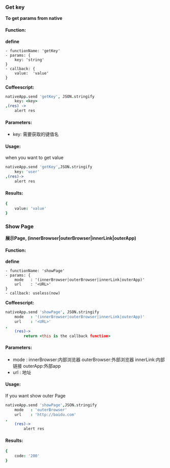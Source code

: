 ### **Get key**

**To get params from native**
#### Function:
**define**
```
- functionName: 'getKey'
- params: {
    key: 'string'
}
- callback: {
    value:  'value'
}
```
**Coffeescript:**

```coffeescript
nativeApp.send 'getKey', JSON.stringify
    key: <key>
,(res) ->
    alert res
```

#### Parameters:
- key: 需要获取的键值名
#### Usage:
when you want to get value

```coffeescript
nativeApp.send 'getKey',JSON.stringify
    key: 'user'    
,(res)->
    alert res
```
#### Results:
```coffeescript
{
    value: 'value'
}
```


### **Show Page**

**展示Page, (innerBrowser|outerBrowser|innerLink|outerApp)**
#### Function:
**define**
```
- functionName: 'showPage'
- params: {
    mode   : '(innerBrowser|outerBrowser|innerLink|outerApp)'
    url    : '<URL>'
}
- callback: useless(now)
```
**Coffeescript:**

```coffeescript
nativeApp.send 'showPage', JSON.stringify
    mode   : '(innerBrowser|outerBrowser|innerLink|outerApp)'
    url    : '<URL>'
,
    (res)->
        return <this is the callback function>
```

#### Parameters:
- mode   : 
    innerBrowser:内部浏览器
    outerBrowser:外部浏览器
    innerLink:内部链接
    outerApp:外部app
- url : 地址

#### Usage:
If you want show outer Page

```coffeescript
nativeApp.send 'showPage',JSON.stringify
    mode   : 'outerBrowser'
    url    : 'http://baidu.com'
,
    (res)->
        alert res
```
#### Results:
```coffeescript
{
    code: '200'
}
```
